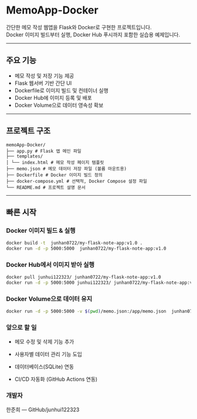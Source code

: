 # MemoApp-Docker

간단한 메모 작성 웹앱을 Flask와 Docker로 구현한 프로젝트입니다.  
Docker 이미지 빌드부터 실행, Docker Hub 푸시까지 포함한 실습용 예제입니다.

---

## 주요 기능

- 메모 작성 및 저장 기능 제공  
- Flask 웹서버 기반 간단 UI  
- Dockerfile로 이미지 빌드 및 컨테이너 실행  
- Docker Hub에 이미지 등록 및 배포  
- Docker Volume으로 데이터 영속성 확보  

---

## 프로젝트 구조

```
memoApp-Docker/
├── app.py # Flask 앱 메인 파일
├── templates/
│ └── index.html # 메모 작성 페이지 템플릿
├── memo.json # 메모 데이터 저장 파일 (볼륨 마운트용)
├── Dockerfile # Docker 이미지 빌드 정의
├── docker-compose.yml # 선택적, Docker Compose 설정 파일
└── README.md # 프로젝트 설명 문서
```


---

## 빠른 시작

### Docker 이미지 빌드 & 실행

```bash
docker build -t  junhan0722/my-flask-note-app:v1.0 .
docker run -d -p 5000:5000  junhan0722/my-flask-note-app:v1.0
```

### Docker Hub에서 이미지 받아 실행

```bash
docker pull junhui122323/ junhan0722/my-flask-note-app:v1.0
docker run -d -p 5000:5000 junhui122323/ junhan0722/my-flask-note-app:v1.0
```

### Docker Volume으로 데이터 유지

```bash
docker run -d -p 5000:5000 -v $(pwd)/memo.json:/app/memo.json  junhan0722/my-flask-note-app:v1.0

```

### 앞으로 할 일
- 메모 수정 및 삭제 기능 추가

- 사용자별 데이터 관리 기능 도입

- 데이터베이스(SQLite) 연동

- CI/CD 자동화 (GitHub Actions 연동)

### 개발자
한준희 — GitHub/junhui122323

